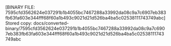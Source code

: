 [BINARY FILE: 7595cfd3562624e037291b1b4055bc7467288a33992da08c9a7c6907eb383fb63fa603e344fff68f60a1b493c9021d21d526ba4ba5c02538111743749abc]
Stored copy: docs/converted-binary/7595cfd3562624e037291b1b4055bc7467288a33992da08c9a7c6907eb383fb63fa603e344fff68f60a1b493c9021d21d526ba4ba5c02538111743749abc
